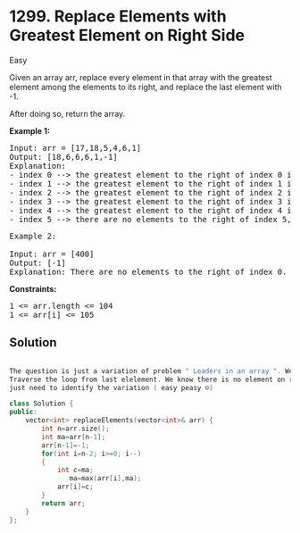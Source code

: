 # 1299. Replace Elements with Greatest Element on Right Side
Easy

Given an array arr, replace every element in that array with the greatest element among the elements to its right, and replace the last element with -1.

After doing so, return the array.

 

<b>Example 1:</b>

<pre>Input: arr = [17,18,5,4,6,1]
Output: [18,6,6,6,1,-1]
Explanation: 
- index 0 --> the greatest element to the right of index 0 is index 1 (18).
- index 1 --> the greatest element to the right of index 1 is index 4 (6).
- index 2 --> the greatest element to the right of index 2 is index 4 (6).
- index 3 --> the greatest element to the right of index 3 is index 4 (6).
- index 4 --> the greatest element to the right of index 4 is index 5 (1).
- index 5 --> there are no elements to the right of index 5, so we put -1.
</pre>

<pre>Example 2:

Input: arr = [400]
Output: [-1]
Explanation: There are no elements to the right of index 0.</pre>
 

<b>Constraints:</b>

<pre>1 <= arr.length <= 104
1 <= arr[i] <= 105</pre>

<h2>Solution</h2>

```cpp

The question is just a variation of problem " Leaders in an array ". We just have to keep track of maximum element on right side of any element. 
Traverse the loop from last elelement. We know there is no element on right side of last element so put -1. And bang you solved the problem. We 
just need to identify the variation ( easy peasy ☺️)

class Solution {
public:
    vector<int> replaceElements(vector<int>& arr) {
        int n=arr.size();
        int ma=arr[n-1];
        arr[n-1]=-1;
        for(int i=n-2; i>=0; i--)
        {
            int c=ma;
               ma=max(arr[i],ma);
            arr[i]=c;
        }
        return arr;
    }
};
```
